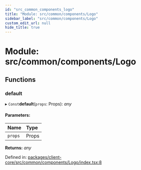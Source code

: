 ```yaml
---
id: "src_common_components_logo"
title: "Module: src/common/components/Logo"
sidebar_label: "src/common/components/Logo"
custom_edit_url: null
hide_title: true
---
```


# Module: src/common/components/Logo

## Functions

### default

▸ `Const`**default**(`props`: Props): *any*

#### Parameters:

Name | Type |
:------ | :------ |
`props` | Props |

**Returns:** *any*

Defined in: [packages/client-core/src/common/components/Logo/index.tsx:8](https://github.com/xr3ngine/xr3ngine/blob/77d12cea0/packages/client-core/src/common/components/Logo/index.tsx#L8)
